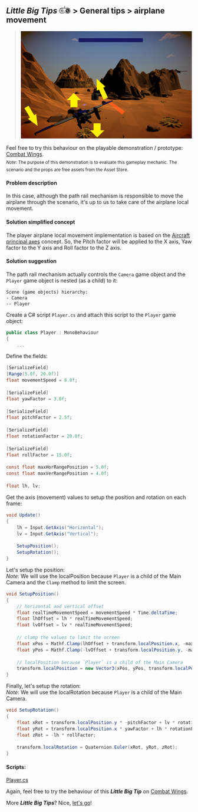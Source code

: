 ## _**Little Big Tips**_ ![Joystick](https://raw.githubusercontent.com/alissin/alissin.github.io/master/images/joystick.png) > General tips > airplane movement

> ![Combat Wings](./../z_images/combat_wings/airplane-movement.png)

Feel free to try this behaviour on the playable demonstration / prototype: [Combat Wings](https://simmer.io/@alissin/combat-wings).<br/>
<sub>_Note_: The purpose of this demonstration is to evaluate this gameplay mechanic. The scenario and the props are free assets from the Asset Store.</sub>

#### Problem description
In this case, although the path rail mechanism is responsible to move the airplane through the scenario, it's up to us to take care of the airplane local movement.

#### Solution simplified concept
The player airplane local movement implementation is based on the [Aircraft principal axes](https://en.wikipedia.org/wiki/Aircraft_principal_axes) concept. So, the Pitch factor will be applied to the X axis, Yaw factor to the Y axis and Roll factor to the Z axis.

#### Solution suggestion
The path rail mechanism actually controls the `Camera` game object and the `Player` game object is nested (as a child) to it:

```
Scene (game objects) hierarchy:
- Camera
-- Player
```

Create a C# script `Player.cs` and attach this script to the `Player` game object:

```csharp
public class Player : MonoBehaviour
{
    ...
```

Define the fields:

```csharp
[SerializeField]
[Range(5.0f, 20.0f)]
float movementSpeed = 8.0f;

[SerializeField]
float yawFactor = 3.0f;

[SerializeField]
float pitchFactor = 2.5f;

[SerializeField]
float rotationFactor = 20.0f;

[SerializeField]
float rollFactor = 15.0f;

const float maxHorRangePosition = 5.0f;
const float maxVerRangePosition = 4.0f;

float lh, lv;
```

Get the axis (movement) values to setup the position and rotation on each frame:

```csharp
void Update()
{
    lh = Input.GetAxis("Horizontal");
    lv = Input.GetAxis("Vertical");

    SetupPosition();
    SetupRotation();
}
```

Let's setup the position:<br/>
_Note_: We will use the localPosition because `Player` is a child of the Main Camera and the `Clamp` method to limit the screen.

```csharp
void SetupPosition()
{
    // horizontal and vertical offset
    float realTimeMovementSpeed = movementSpeed * Time.deltaTime;
    float lhOffset = lh * realTimeMovementSpeed;
    float lvOffset = lv * realTimeMovementSpeed;

    // clamp the values to limit the screen
    float xPos = Mathf.Clamp(lhOffset + transform.localPosition.x, -maxHorRangePosition, maxHorRangePosition);
    float yPos = Mathf.Clamp(-lvOffset + transform.localPosition.y, -maxVerRangePosition, maxVerRangePosition);

    // localPosition because `Player` is a child of the Main Camera
    transform.localPosition = new Vector3(xPos, yPos, transform.localPosition.z);
}
```

Finally, let's setup the rotation:<br/>
_Note_: We will use the localRotation because `Player` is a child of the Main Camera.

```csharp
void SetupRotation()
{
    float xRot = transform.localPosition.y * -pitchFactor + lv * rotationFactor;
    float yRot = transform.localPosition.x * yawFactor + lh * rotationFactor;
    float zRot = -lh * rollFactor;

    transform.localRotation = Quaternion.Euler(xRot, yRot, zRot);
}
```

#### Scripts:
[Player.cs](./Player.cs)

Again, feel free to try the behaviour of this _**Little Big Tip**_ on [Combat Wings](https://simmer.io/@alissin/combat-wings).

More _**Little Big Tips**_? Nice, [let's go](https://github.com/alissin/little-big-tips)!